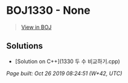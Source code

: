 # BOJ1330 - None

> [View in BOJ](https://www.acmicpc.net/problem/1330)

## Solutions
- [Solution on C++](1330 두 수 비교하기.cpp)


_Page built: Oct 26 2019 08:24:51 (W+42, UTC)_
